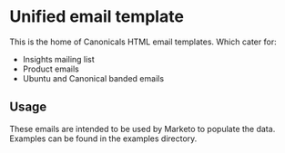 # Unified email template
This is the home of Canonicals HTML email templates. Which cater for:

- Insights mailing list
- Product emails
- Ubuntu and Canonical banded emails

## Usage
These emails are intended to be used by Marketo to populate the data. Examples can be found in the examples directory.


